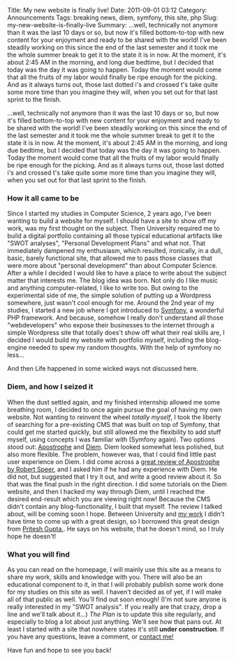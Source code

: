 Title: My new website is finally live!
Date: 2011-09-01 03:12
Category: Announcements
Tags: breaking news, diem, symfony, this site, php
Slug: my-new-website-is-finally-live
Summary: ...well, technically not anymore than it was the last 10 days or so, but now it's filled bottom-to-top with new content for your enjoyment and ready to be shared with the world! I've been steadily working on this since the end of the last semester and it took me the whole summer break to get it to the state it is in now. At the moment, it's about 2:45 AM in the morning, and long due bedtime, but I decided that today was the day it was going to happen. Today the moment would come that all the fruits of my labor would finally be ripe enough for the picking. And as it always turns out, those last dotted i's and crossed t's take quite some more time than you imagine they will, when you set out for that last sprint to the finish.

...well, technically not anymore than it was the last 10 days or so, but now it's filled bottom-to-top with new content for your enjoyment and ready to be shared with the world! I've been steadily working on this since the end of the last semester and it took me the whole summer break to get it to the state it is in now. At the moment, it's about 2:45 AM in the morning, and long due bedtime, but I decided that today was the day it was going to happen. Today the moment would come that all the fruits of my labor would finally be ripe enough for the picking. And as it always turns out, those last dotted i's and crossed t's take quite some more time than you imagine they will, when you set out for that last sprint to the finish.

### How it all came to be
Since I started my studies in Computer Science, 2 years ago, I've been wanting to build a website for myself. I should have a site to show off my work, was my first thought on the subject. Then University required me to build a digital portfolio containing all those typical educational artifacts like "SWOT analyses", "Personal Development Plans" and what not. That immediately dampened my enthusiasm, which resulted, ironically, in a dull, basic, barely functional site, that allowed me to pass those classes that were more about "personal development" than about Computer Science.
After a while I decided I would like to have a place to write about the subject matter that interests me. The blog idea was born. Not only do I like music and anything computer-related, I like to write too. But owing to the experimental side of me, the simple solution of putting up a Wordpress somewhere, just wasn't cool enough for me. Around the 2nd year of my studies, I started a new job where I got introduced to [Symfony](http://symfony.com "Symfony"), a wonderful PHP framework. And because, somehow I really don't understand all those "webdevelopers" who expose their businesses to the internet through a simple Wordpress site that totally does't show off what their real skills are, I decided I would build my website with portfolio myself, including the blog-engine needed to spew my random thoughts. With the help of symfony no less...

And then Life happened in some wicked ways not discussed here.
### Diem, and how I seized it
When the dust settled again, and my finished internship allowed me some breathing room, I decided to once again pursue the goal of having my own website. Not wanting to reinvent the wheel _totally myself_, I took the liberty of searching for a pre-existing CMS that was built on top of Symfony, that could get me started quickly, but still allowed me the flexibility to add stuff myself, using concepts I was familiar with (Symfony again). Two options stood out: [Apostrophe](http://apostrophenow.org/ "Apostrophe") and [Diem](http://diem-project.org/ "Diem"). Diem looked somewhat less polished, but also more flexible. 
The problem, however was, that I could find little past user experience on Diem. I did come across a [great review of Apostrophe by Robert Speer](http://www.robertspeer.com/blog/apostrophenow-a-cms-so-easy-even-your-mom-could-use-it/ "Apostrophe Review"), and I asked him if he had any experience with Diem. He did not, but suggested that I try it out, and write a good review about it. So that was the final push in the right direction. I did some tutorials on the Diem website, and then I hacked my way through Diem, until I reached the desired end-result which you are viewing right now! Because the CMS didn't contain any blog-functionality, I built that myself. The review I talked about, will be coming soon I hope.
Between University and [my work](http://moveonline.nl "MOvE Online") I didn't have time to come up with a great design, so I borrowed this great design from [Pritesh Gupta.](http://www.priteshgupta.com/ "Pritesh Gupta"). He says on his website, that he doesn't mind, so I truly hope he doesn't!

### What you will find
As you can read on the homepage, I will mainly use this site as a means to share my work, skills and knowledge with you. There will also be an educational component to it, in that I will probably publish some work done for my studies on this site as well. I haven't decided as of yet, if I will make all of that public as well. You'll find out soon enough! (I'm not sure anyone is really interested in my "SWOT analysis". If you really are that crazy, drop a line and we'll talk about it...) _The Plan_ is to update this site regularly, and especially to blog a lot about just anything. We'll see how that pans out.
At least I started with a site that nowhere states it's still **under construction**.
If you have any questions, leave a comment, or [contact me!](/contact)

Have fun and hope to see you back!
